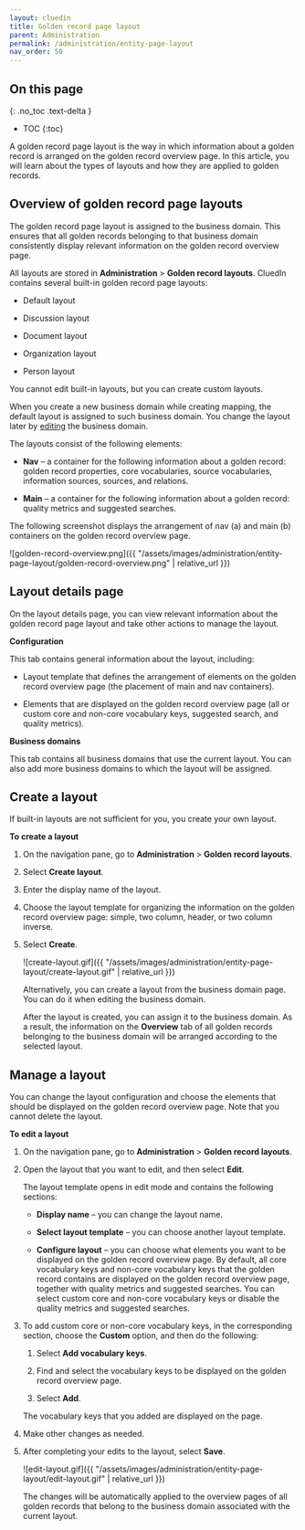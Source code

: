 ```yaml
---
layout: cluedin
title: Golden record page layout
parent: Administration
permalink: /administration/entity-page-layout
nav_order: 50
---
```

## On this page
{: .no_toc .text-delta }
- TOC
{:toc}

A golden record page layout is the way in which information about a golden record is arranged on the golden record overview page. In this article, you will learn about the types of layouts and how they are applied to golden records.

## Overview of golden record page layouts

The golden record page layout is assigned to the business domain. This ensures that all golden records belonging to that business domain consistently display relevant information on the golden record overview page.

All layouts are stored in **Administration** > **Golden record layouts**. CluedIn contains several built-in golden record page layouts:

- Default layout

- Discussion layout

- Document layout

- Organization layout

- Person layout

You cannot edit built-in layouts, but you can create custom layouts.

When you create a new business domain while creating mapping, the default layout is assigned to such business domain. You change the layout later by [editing](/management/entity-type#manage-an-entity-type) the business domain.

The layouts consist of the following elements:

- **Nav** – a container for the following information about a golden record: golden record properties, core vocabularies, source vocabularies, information sources, sources, and relations.

- **Main** – a container for the following information about a golden record: quality metrics and suggested searches.

The following screenshot displays the arrangement of nav (a) and main (b) containers on the golden record overview page.

![golden-record-overview.png]({{ "/assets/images/administration/entity-page-layout/golden-record-overview.png" | relative_url }})

## Layout details page

On the layout details page, you can view relevant information about the golden record page layout and take other actions to manage the layout.

**Configuration**

This tab contains general information about the layout, including:

- Layout template that defines the arrangement of elements on the golden record overview page (the placement of main and nav containers).

- Elements that are displayed on the golden record overview page (all or custom core and non-core vocabulary keys, suggested search, and quality metrics).

**Business domains**

This tab contains all business domains that use the current layout. You can also add more business domains to which the layout will be assigned.

## Create a layout

If built-in layouts are not sufficient for you, you create your own layout.

**To create a layout**

1. On the navigation pane, go to **Administration** > **Golden record layouts**.

1. Select **Create layout**.

1. Enter the display name of the layout.

1. Choose the layout template for organizing the information on the golden record overview page: simple, two column, header, or two column inverse.

1. Select **Create**.

    ![create-layout.gif]({{ "/assets/images/administration/entity-page-layout/create-layout.gif" | relative_url }})

    Alternatively, you can create a layout from the business domain page. You can do it when editing the business domain.

    After the layout is created, you can assign it to the business domain. As a result, the information on the **Overview** tab of all golden records belonging to the business domain will be arranged according to the selected layout.

## Manage a layout

You can change the layout configuration and choose the elements that should be displayed on the golden record overview page. Note that you cannot delete the layout.

**To edit a layout**

1. On the navigation pane, go to **Administration** > **Golden record layouts**.

1. Open the layout that you want to edit, and then select **Edit**.

    The layout template opens in edit mode and contains the following sections:

    - **Display name** – you can change the layout name.

    - **Select layout template** – you can choose another layout template.

    - **Configure layout** – you can choose what elements you want to be displayed on the golden record overview page. By default, all core vocabulary keys and non-core vocabulary keys that the golden record contains are displayed on the golden record overview page, together with quality metrics and suggested searches. You can select custom core and non-core vocabulary keys or disable the quality metrics and suggested searches.

1. To add custom core or non-core vocabulary keys, in the corresponding section, choose the **Custom** option, and then do the following:

    1. Select **Add vocabulary keys**.

    1. Find and select the vocabulary keys to be displayed on the golden record overview page.

    1. Select **Add**.

    The vocabulary keys that you added are displayed on the page.

1. Make other changes as needed.

1. After completing your edits to the layout, select **Save**.

    ![edit-layout.gif]({{ "/assets/images/administration/entity-page-layout/edit-layout.gif" | relative_url }})

    The changes will be automatically applied to the overview pages of all golden records that belong to the business domain associated with the current layout.